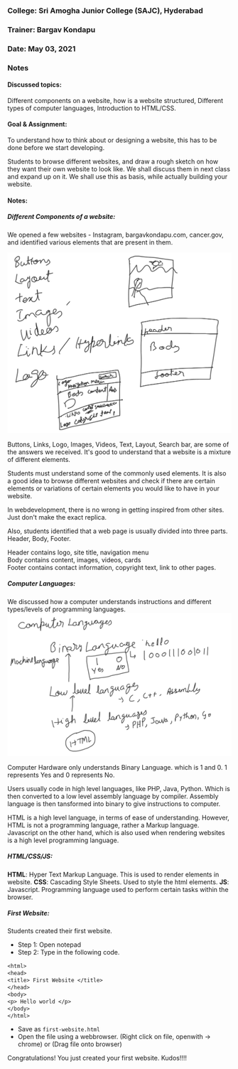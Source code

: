 ### College: Sri Amogha Junior College  (SAJC), Hyderabad
### Trainer: Bargav Kondapu
### Date: May 03, 2021

### Notes 

#### Discussed topics:
Different components on a website, how is a website structured, Different types of computer languages, Introduction to HTML/CSS. 

#### Goal & Assignment: 

To understand how to think about or designing a website, this has to be done before we start developing. 

Students to browse different websites, and draw a rough sketch on how they want their own website to look like. 
We shall discuss them in next class and expand up on it. We shall use this as basis, while actually building your website. 

#### Notes: 

##### Different Components of a website: 
We opened a few websites - Instagram, bargavkondapu.com, cancer.gov, and identified various elements that are present in them. 

![Discussing Components of a Website](https://raw.githubusercontent.com/bhar1red/sajc-web-development-101/master/notes/week-1/images/components-of-a-website-discussion.png)

Buttons, Links, Logo, Images, Videos, Text, Layout, Search bar, are some of the answers we received. It's good to understand that a website is a mixture of different elements. 

Students must understand some of the commonly used elements. It is also a good idea to browse different websites and check if there are certain elements or variations of certain elements you would like to have in your website.

In webdevelopment, there is no wrong in getting inspired from other sites. Just don't make the exact replica. 

Also, students identified that a web page is usually divided into three parts. Header, Body, Footer. 

Header contains logo, site title, navigation menu  
Body contains content, images, videos, cards  
Footer contains contact information, copyright text, link to other pages. 

##### Computer Languages: 
We discussed how a computer understands instructions and different types/levels of programming languages. 
![Types of Programming Languages](https://raw.githubusercontent.com/bhar1red/sajc-web-development-101/master/notes/week-1/images/types-of-languages.png)

Computer Hardware only understands Binary Language. which is 1 and 0. 1 represents Yes and 0 represents No.

Users usually code in high level languages, like PHP, Java, Python. Which is then converted to a low level assembly language by compiler. Assembly language is then tansformed into binary to give instructions to computer. 

HTML is a high level language, in terms of ease of understanding.  However, HTML is not a programming language, rather a Markup language. Javascript on the other hand, which is also used when rendering websites is a high level programming language. 

##### HTML/CSS/JS: 

__HTML__: Hyper Text Markup Language. This is used to render elements in website. 
__CSS__: Cascading Style Sheets. Used to style the html elements. 
__JS__: Javascript. Programming language used to perform certain tasks within the browser. 

##### First Website: 
Students created their first website. 
- Step 1: Open notepad
- Step 2: Type in the following code. 
```
<html>
<head>
<title> First Website </title>
</head>
<body>
<p> Hello world </p>
</body>
</html>
```
- Save as ``first-website.html`` 
- Open the file using a webbrowser. (Right click on file, openwith -> chrome) or (Drag file onto browser) 

Congratulations! You just created your first website. Kudos!!!! 


